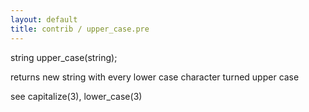 ```yaml
---
layout: default
title: contrib / upper_case.pre
---
```


string upper_case(string);

returns new string with every lower case character turned upper case

see capitalize(3), lower_case(3)
